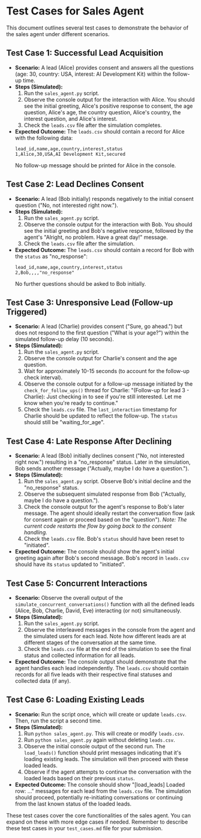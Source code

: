 # Test Cases for Sales Agent

This document outlines several test cases to demonstrate the behavior of the sales agent under different scenarios.

## Test Case 1: Successful Lead Acquisition

* **Scenario:** A lead (Alice) provides consent and answers all the questions (age: 30, country: USA, interest: AI Development Kit) within the follow-up time.
* **Steps (Simulated):**
    1.  Run the `sales_agent.py` script.
    2.  Observe the console output for the interaction with Alice. You should see the initial greeting, Alice's positive response to consent, the age question, Alice's age, the country question, Alice's country, the interest question, and Alice's interest.
    3.  Check the `leads.csv` file after the simulation completes.
* **Expected Outcome:** The `leads.csv` should contain a record for Alice with the following data:
    ```csv
    lead_id,name,age,country,interest,status
    1,Alice,30,USA,AI Development Kit,secured
    ```
    No follow-up message should be printed for Alice in the console.

## Test Case 2: Lead Declines Consent

* **Scenario:** A lead (Bob initially) responds negatively to the initial consent question ("No, not interested right now.").
* **Steps (Simulated):**
    1.  Run the `sales_agent.py` script.
    2.  Observe the console output for the interaction with Bob. You should see the initial greeting and Bob's negative response, followed by the agent's "Alright, no problem. Have a great day!" message.
    3.  Check the `leads.csv` file after the simulation.
* **Expected Outcome:** The `leads.csv` should contain a record for Bob with the `status` as "no_response":
    ```csv
    lead_id,name,age,country,interest,status
    2,Bob,,,,"no_response"
    ```
    No further questions should be asked to Bob initially.

## Test Case 3: Unresponsive Lead (Follow-up Triggered)

* **Scenario:** A lead (Charlie) provides consent ("Sure, go ahead.") but does not respond to the first question ("What is your age?") within the simulated follow-up delay (10 seconds).
* **Steps (Simulated):**
    1.  Run the `sales_agent.py` script.
    2.  Observe the console output for Charlie's consent and the age question.
    3.  Wait for approximately 10-15 seconds (to account for the follow-up check interval).
    4.  Observe the console output for a follow-up message initiated by the `check_for_follow_ups()` thread for Charlie: "(Follow-up for lead 3 - Charlie): Just checking in to see if you're still interested. Let me know when you're ready to continue."
    5.  Check the `leads.csv` file. The `last_interaction` timestamp for Charlie should be updated to reflect the follow-up. The `status` should still be "waiting_for_age".

## Test Case 4: Late Response After Declining

* **Scenario:** A lead (Bob) initially declines consent ("No, not interested right now.") resulting in a "no\_response" status. Later in the simulation, Bob sends another message ("Actually, maybe I do have a question.").
* **Steps (Simulated):**
    1.  Run the `sales_agent.py` script. Observe Bob's initial decline and the "no\_response" status.
    2.  Observe the subsequent simulated response from Bob ("Actually, maybe I do have a question.").
    3.  Check the console output for the agent's response to Bob's later message. The agent should ideally restart the conversation flow (ask for consent again or proceed based on the "question"). *Note: The current code restarts the flow by going back to the consent handling.*
    4.  Check the `leads.csv` file. Bob's `status` should have been reset to "initiated".
* **Expected Outcome:** The console should show the agent's initial greeting again after Bob's second message. Bob's record in `leads.csv` should have its `status` updated to "initiated".

## Test Case 5: Concurrent Interactions

* **Scenario:** Observe the overall output of the `simulate_concurrent_conversations()` function with all the defined leads (Alice, Bob, Charlie, David, Eve) interacting (or not) simultaneously.
* **Steps (Simulated):**
    1.  Run the `sales_agent.py` script.
    2.  Observe the interleaved messages in the console from the agent and the simulated users for each lead. Note how different leads are at different stages of the conversation at the same time.
    3.  Check the `leads.csv` file at the end of the simulation to see the final status and collected information for all leads.
* **Expected Outcome:** The console output should demonstrate that the agent handles each lead independently. The `leads.csv` should contain records for all five leads with their respective final statuses and collected data (if any).

## Test Case 6: Loading Existing Leads

* **Scenario:** Run the script once, which will create or update `leads.csv`. Then, run the script a second time.
* **Steps (Simulated):**
    1.  Run `python sales_agent.py`. This will create or modify `leads.csv`.
    2.  Run `python sales_agent.py` again without deleting `leads.csv`.
    3.  Observe the initial console output of the second run. The `load_leads()` function should print messages indicating that it's loading existing leads. The simulation will then proceed with these loaded leads.
    4.  Observe if the agent attempts to continue the conversation with the loaded leads based on their previous `status`.
* **Expected Outcome:** The console should show "[load\_leads] Loaded row: ..." messages for each lead from the `leads.csv` file. The simulation should proceed, potentially re-initiating conversations or continuing from the last known status of the loaded leads.

These test cases cover the core functionalities of the sales agent. You can expand on these with more edge cases if needed. Remember to describe these test cases in your `test_cases.md` file for your submission.